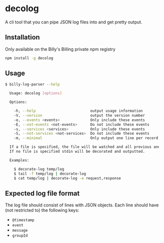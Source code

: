 # decolog

A cli tool that you can pipe JSON log files into and get pretty output.

## Installation

Only available on the Billy's Billing private npm registry

```sh
npm install -g decolog
```


## Usage

```sh
$ billy-log-parser --help

  Usage: decolog [options]

  Options:

    -h, --help                         output usage information
    -V, --version                      output the version number
    -e, --events <events>              Only include these events
    -E, --not-events <not-events>      Do not include these events
    -s, --services <services>          Only include these events
    -S, --not-services <not-services>  Do not include these events
    -m, --minimal                      Only output one line per record, skipping extra fields

  If a file is specified, the file will be watched and all previous and future contents of the file will be decorated and outputted.
  If no file is specified stdin will be decorated and outputted.

  Examples:

    $ decorate-log temp/log
    $ tail -f temp/log | decorate-log
    $ cat temp/log | decorate-log -e request,response
```


## Expected log file format

The log file should consist of lines with JSON objects. Each line should have
(not restricted to) the following keys:

- `@timestamp`
- `event`
- `message`
- `groupId`
